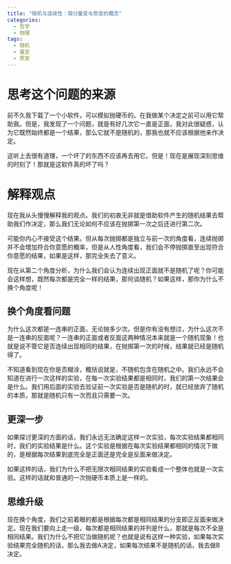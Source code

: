 ```yaml
---
title: "随机与连续性：探讨量变与质变的概念"
categories:
  - 哲学
  - 物理
tags:
  - 随机
  - 量变
  - 质变
---
```


# 思考这个问题的来源

前不久我下载了一个小软件，可以模拟抛硬币的。在我做某个决定之前可以用它帮助我。但是，我发现了一个问题，就是有好几次它一直是正面，我对此很疑惑，认为它既然始终都是一个结果，那么它就不是随机的，那我也就不应该根据他来作决定。

这听上去很有道理，一个坏了的东西不应该再去用它。但是！现在是展现深刻思维的时刻了！那就是这软件真的坏了吗？

# 解释观点

现在我从头慢慢解释我的观点。我们的初衷无非就是借助软件产生的随机结果去帮助我们作决定，那么我们无论如何不应该在抛掷第一次之后还进行第二次。

可能你内心不接受这个结果。但从每次抛掷都是独立与前一次的角度看，连续抛掷并不会增加符合你意愿的概率，但是从人性角度看，我们会不停抛掷直至出现符合你意愿的结果，如果是这样，那完全失去了意义。

现在从第二个角度分析，为什么我们会认为连续出现正面就不是随机了呢？你可能会这样想，既然每次都是完全一样的结果，那何谈随机？如果这样，那你为什么不换个角度呢！

## 换个角度看问题

为什么这次都是一连串的正面，无论抛多少次。但是你有没有想过，为什么这次不是一连串的反面呢？一连串的正面或者反面这两种情况本来就是一个随机现象！也就是说不管它是否连续出现相同的结果，在抛掷第一次的时候，结果就已经是随机得了。

不知道看到现在你是否糊涂，概括说就是，不随机包含在随机之中。我们永远不会知道在进行一次这样的实验，在每一次实验结果都是相同时，我们的第一次结果会是什么。我们用后面的实验去验证前一次实验是否是随机的时，就已经放弃了随机的本质，那就是随机只有一次而且只需要一次。

## 更深一步

如果探讨更深的方面的话，我们永远无法确定这样一次实验，每次实验结果都相同时，我们的实验结果是什么。这个实验是根据在每次实验结果都相同的情况下做的，是根据每次结果到底完全是正面还是完全是反面来做决定。

如果这样的话，我们为什么不把无限次相同结果的实验看成一个整体也就是一次实验。这样的话就和普通的一次抛硬币本质上是一样的。

## 思维升级

现在换个角度，我们之前着眼的都是根据每次都是相同结果的分支即正反面来做决定。现在我们要向上走一级，每次都是相同结果的并列是什么，那就是每次不全是相同结果。我们为什么不把它当做随机呢？也就是说有这样一种实验，如果每次实验结果完全随机的话，那么我去做A决定，如果每次结果不是随机的话，我去做B决定。
